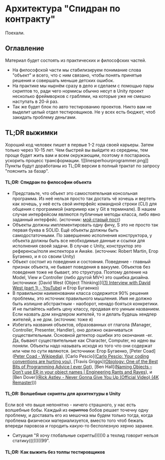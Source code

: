 # Архитектура "Спидран по контракту"
Поехали.
## Оглавление
Материал будет состоять из практических и философских частей.
- На философской части мы стабилизируем понимание слова "объект" и всего, что с ним связано, чтобы понять принятые решения и совершать меньше детских ошибок.
- На практике мы нырнём сразу в дело и сделаем с помощью пары скриптов то, ради чего нормисы обычно несут в Unity проект несколько фреймворков с граблями, на которые уже не смешно наступать в 20-й раз.
- Так же будет блок по авто тестированию проектов. Никто вам не выделит целый отдел тестировщиков. Не у всех есть бюджет, чтоб закидать проблему деньгами.
## TL;DR выжимки
Хороший код человек пишет в первые 1-2 года своей карьеры. Затем только через 10-15 лет. Чем быстрей вы выйдите из середины, тем проще будет жить вам и всем окружающим, поэтому я постараюсь ускорить процесс трансформации.
![[linesperhourprogrammer.png]]
Пункты будут доработаны из TL;DR версии в полный трактат по запросу "пояснить за базар".
#### TL;DR: Спидран по философии объекта
- Представьте, что объект это самостоятельная консольная программа. Из неё нельзя просто так достать чё хочешь и вертеть как хочешь, у неё есть свой интерфейс командной строки (CLI) для общения с программой (например как у Git в терминале). В нашем случае интерфейсом являются публичные методы класса, либо явно заданный интерфейс.
  (источник: [мой старый пост](https://forcepusher.tumblr.com/post/646953788143484928/my-take-on-explaining-oop-to-traditional))
- Объекты должны имплементировать одну фичу, S это не просто так первая буква в SOLID. Ещё объекты должны быть самодостаточными. По завершению исполнения конструктора, у объекта должны быть все необходимые данные и ссылки для исполнения своей задачи. В случае с Unity, конструктор это референсы/поля инспектора и Awake.
  (источник: Robert Martin, Егор Бугаенко, и я со своим Unity)
- Объект состоит из поведения и состояния. Поведение - главный признак объекта, не бывает поведения в вакууме. Объектов без поведения тоже не бывает, это структура. Поэтому деление на Model, View и Controller (либо другой MV*) это ошибка дизайна.
  (источники: [David West (Object Thinking)]([(1) Interview with David West (part 1) - YouTube](https://www.youtube.com/watch?v=s-hdZZzMCac)) и Егор Бугаенко)
- В правильном наименовании класса содержится 90% решения проблемы, это источник правильного мышления. Имя не должно быть излишне абстрактным - наоборот, ненадо бояться конкретики. И не пытайтесь набить цену классу, продавая его умным названием. Если назвать дом хендлером жителей, то и делать будешь хендлер жителей, а не дом.
  (источник: тоже я)
- Избегать названия объектов, образованных от глагола (Manager, Controller, Presenter, Handler), оно должно оканчиваться существительным. Основной детектор ошибки это окончания -er. Да, бывают существительные как Character, Computer, но идею вы поняли.
  Объекты надо называть исходя из того что они содержат или чем по сути являются.
  (источники: Егор Бугаенко, [Peter Coad]([Peter Coad - Wikipedia](https://en.wikipedia.org/wiki/Peter_Coad)), [Carlo Pescio]([Carlo Pescio: Your coding conventions are hurting you](https://www.carlopescio.com/2011/04/your-coding-conventions-are-hurting-you.html)), [Travis Griggs]([Objology: One of the Best Bits of Programming Advice I ever Got](https://objology.blogspot.com/2011/09/one-of-best-bits-of-programming-advice.html)), [Ben Hall]([Naming Objects – Don’t use ER in your object names | Engineering Rants and Raves](https://web.archive.org/web/20130116152533/https://www.benhallbenhall.com/2013/01/naming-objects-er-object-names/)), и [Ben Dover]([Rick Astley - Never Gonna Give You Up (Official Video) (4K Remaster)](https://www.youtube.com/watch?v=dQw4w9WgXcQ)))
#### TL;DR: Волшебные скрипты для архитектуры в Unity
Если всё что выше непонятно - ничего страшного, у нас есть волшебные бобы.
Каждый из ~~скриптов~~ бобов решает точечну одну проблему, и доставать его из мешочка мы будем только тогда, когда проблема физически материализуется, вместо того чтоб бежать впереди паровоза и городить какую-то бесполезную херню заранее.
- Ситуация "Я хочу глобальные скрипты)))))0 а техлид говорит нельзя статику((((((((99".
#### TL;DR: Как выжить без толпы тестировщиков
